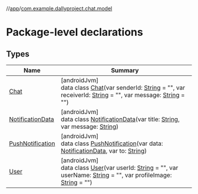 //[app](../../index.md)/[com.example.dallyproject.chat.model](index.md)

# Package-level declarations

## Types

| Name | Summary |
|---|---|
| [Chat](-chat/index.md) | [androidJvm]<br>data class [Chat](-chat/index.md)(var senderId: [String](https://kotlinlang.org/api/latest/jvm/stdlib/kotlin/-string/index.html) = &quot;&quot;, var receiverId: [String](https://kotlinlang.org/api/latest/jvm/stdlib/kotlin/-string/index.html) = &quot;&quot;, var message: [String](https://kotlinlang.org/api/latest/jvm/stdlib/kotlin/-string/index.html) = &quot;&quot;) |
| [NotificationData](-notification-data/index.md) | [androidJvm]<br>data class [NotificationData](-notification-data/index.md)(var title: [String](https://kotlinlang.org/api/latest/jvm/stdlib/kotlin/-string/index.html), var message: [String](https://kotlinlang.org/api/latest/jvm/stdlib/kotlin/-string/index.html)) |
| [PushNotification](-push-notification/index.md) | [androidJvm]<br>data class [PushNotification](-push-notification/index.md)(var data: [NotificationData](-notification-data/index.md), var to: [String](https://kotlinlang.org/api/latest/jvm/stdlib/kotlin/-string/index.html)) |
| [User](-user/index.md) | [androidJvm]<br>data class [User](-user/index.md)(var userId: [String](https://kotlinlang.org/api/latest/jvm/stdlib/kotlin/-string/index.html) = &quot;&quot;, var userName: [String](https://kotlinlang.org/api/latest/jvm/stdlib/kotlin/-string/index.html) = &quot;&quot;, var profileImage: [String](https://kotlinlang.org/api/latest/jvm/stdlib/kotlin/-string/index.html) = &quot;&quot;) |
